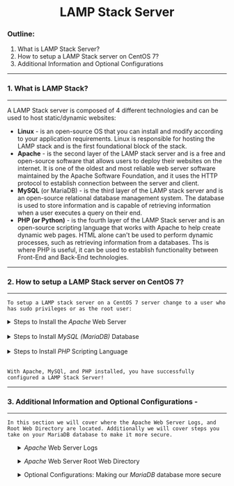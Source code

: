 <H1 style="text-align: center;"> LAMP Stack Server </H1> 

### Outline: 
1. What is LAMP Stack Server? 
2. How to setup a LAMP Stack server on CentOS 7? 
3. Additional Information and Optional Configurations
---
### 1. What is LAMP Stack? 
---

<p> A LAMP Stack server is composed of 4 different technologies and can be used to host static/dynamic websites: </p>


* **Linux** - is an open-source OS that you can install and modify according to your application requirements. Linux is responsible for hosting the LAMP stack and is the first foundational block of the stack. 
* **Apache** - is the second layer of the LAMP stack server and is a free and open-source software that allows users to deploy their websites on the internet. It is one of the oldest and most reliable web server software maintained by the Apache Software Foundation, and it uses the HTTP protocol to establish connection between the server and client.
* **MySQL** (or MariaDB) - is the third layer of the LAMP stack server and is an open-source relational database management system. The database is used to store information and is capable of retrieving information when a user executes a query on their end.
* **PHP (or Python)** - is the fourth layer of the LAMP Stack server and is an open-source scripting language that works with Apache to help create dynamic web pages. HTML alone can't be used to perform dynamic processes, such as retrieving information from a databases. Ths is where PHP is useful, it can be used to establish functionality between Front-End and Back-End technologies.
---
### 2. How to setup a LAMP Stack server on CentOS 7?
--- 
```
To setup a LAMP stack server on a CentOS 7 server change to a user who has sudo privileges or as the root user:  
```
<details><summary>Steps to Install the <em>Apache</em> Web Server</summary> <br/>

Step 1 - Install the <em>Apache</em> web server package (httpd): 
```
    yum install -y httpd
```
Step 2 - Start and Enable the <em>httpd</em> service: 
```
    systemctl start httpd ; systemctl enable httpd 
```
Step 3 - By default the <em>Apache</em> web server uses the HTTP/S protocols, so we will have to open up ports 80/443:
```
    firewall-cmd --permanent --add-port={80,443}/tcp
    firewall-cmd --reload
```
Step 4 - With the installation successful and the ports opened, navigate to your server's IP address and you will see <em>Apache HTTP Server</em> Testing page. To get the IP address of your server, run the following command:
```
    ifconfig
```
<img src="https://pbs.twimg.com/media/EfsSthhXoAAgwIn.jpg" alt="Apache Testing Page">

</details>
<br/>

<details><summary>Steps to Install <em>MySQL (MariaDB)</em> Database </summary> <br/>

Step 1 - To install the <em>MariaDB</em>, execute the following command: 
```
    yum install mariadb-server
```
Step 2 - To start and enable <em>MariaDB</em>, run the following command:
```
    systemctl start mariadb ; systemctl enable mariadb 
```
Step 3 - To secure your database, <em>MariaDB</em>comes with pre-installed security script that you can invoke by running the following command: 
```
    sudo mysql_secure_installation
```
During the script installation, there will be a series of prompts that you will have to answer. The first prompt will be <strong>"Enter current password for root (enter for none):" </strong>, for this prompt press "Enter" for none because we have not setup a database root password. For the second prompt, you will be asked <strong> "Set root password? [Y/n]" </strong> type "N" and press "Enter". Since we are creating this LAMP Stack server in a lab environment, we can bypass setting a root password for now but in a production environment it would be best practice to set a root password for better security.   

The third prompt will ask <strong>"Remove anonymous users? [Y/n] </strong>, type "Y" and press "Enter". This will remove anonymous users. 

Next prompt will ask <strong>"Disallow root login remotely? [Y/n] </strong>, type "Y" and press "Enter". This prevent will prevent remote root login onto the database.

The last prompt will ask to reload the settings entered in the pervious prompts, <strong> "Reload privilege tables now? [Y/n] </strong>. For this prompt, type "Y" and press enter so the settings can be implemented. 

Once done with prompts, you should see the following message: 
```
All done!  If you've completed all of the above steps, your MariaDB
installation should now be secure.

Thanks for using MariaDB!
```
Step 4 - Log onto the MariaDB console, by running: 
```
    sudo mysql
```
Once connected you should see the following message or something similar: 
```
Welcome to the MariaDB monitor.  Commands end with ; or \g.
Your MariaDB connection id is 8
Server version: 5.5.68-MariaDB MariaDB Server

Copyright (c) 2000, 2018, Oracle, MariaDB Corporation Ab and others.

Type 'help;' or '\h' for help. Type '\c' to clear the current input statement.

MariaDB [(none)]>

```

Seeing the above message confirms that <em>MariaDB</em> was successfully installed!  

</details> <br/>

<details><summary>Steps to Install <em>PHP</em> Scripting Language </summary> <br/>

Step 1 - To install <em>PHP</em>, you will need to install the following packages: 
```
yum install -y php php-mysql
```

Step 2 - Since <em>PHP</em> is a module and not a service, we will have restart <em>httpd</em> to enable <em>PHP</em> by invoking the following command: 
```
systemctl restart httpd
```

Step 3 - To test if <em>PHP</em> is working correctly, create a file called ```info.php``` underneath ``` /var/www/html/ ``` and inside the file add the following line: 
```
<?php phpinfo(); ?>
```

Afterwards navigate to your server's IP address: ``` <IP Address>/info.php ``` and it should display something similar to this: <br/>  

<img src="https://www.webhostinghub.com/help/images/stories/website/phpinfo.jpg" alt="PHP Information Page">

</details> <br/>

```
With Apache, MySQl, and PHP installed, you have successfully configured a LAMP Stack Server!
```
---
### 3. Additional Information and Optional Configurations - 
---
```
In this section we will cover where the Apache Web Server Logs, and Root Web Directory are located. Additionally we will cover steps you take on your MariaDB database to make it more secure.
```
<ul> <details><summary> <em>Apache </em> Web Server Logs </summary> <br/>

The <em>Apache</em> web server logs are located underneath the following directory: ``` /var/log/httpd/ ```. 
Underneath this directory, you will find the following files: 
```
[root@webserver1 httpd]# pwd
/var/log/httpd
[root@webserver1 httpd]# ll
total 12
-rw-r--r--. 1 root root 6503 Feb  6 17:35 access_log
-rw-r--r--. 1 root root 3065 Feb  6 17:35 error_log
```
* Error Logs - This log file will contain all or any errors associated to the <em>Apache</em>, and some errors will distinguishable by HTTP Response Codes. 
* Access Logs - This log file will contain event logs for whenever someone accessed your website. 

</details></ul>

<ul> <details><summary> <em>Apache </em> Web Server Root Web Directory </summary> <br/>

The root web directory for <em>Apache</em> Web Server is the following directory: ```/var/www/html/```. Underneath this directory, you will store your webpages. In the following example, I created a webpage that contains "Hello, I am testing my webserver" and used the ```curl``` command to display my webpage: 
```
[root@webserver1 html]# pwd
/var/www/html
[root@webserver1 html]# echo "Hello, I am testing my webserver" >> index.html
[root@webserver1 html]#
[root@webserver1 html]# ll
total 4
-rw-r--r--. 1 root root 33 Feb  6 19:57 index.html
[root@webserver1 html]#
[root@webserver1 html]# cat index.html
Hello, I am testing my webserver
[root@webserver1 html]#
[root@webserver1 html]# curl 192.168.1.51
Hello, I am testing my webserver
```
</details> </ul>

<ul> <details><summary> Optional Configurations: Making our <em>MariaDB </em> database more secure</summary> <br/>

To add an extra layer of security to our database, we can configure user accounts to have less privileges for every database and this is helpful when you have multiple databases being hosted on a single server. 

To illustrate this I will create a new database called ```Practice``` and give full user ```john``` full privileges and at the same time restricting ```john``` from creating and modifying other databases on your server. 

To follow along execute the following commands: 
```
[root@webserver1 ~]# mysql
Welcome to the MariaDB monitor.  Commands end with ; or \g.
Your MariaDB connection id is 14
Server version: 5.5.68-MariaDB MariaDB Server

Copyright (c) 2000, 2018, Oracle, MariaDB Corporation Ab and others.

Type 'help;' or '\h' for help. Type '\c' to clear the current input statement.

MariaDB [(none)]> CREATE DATABASE Practice;
Query OK, 1 row affected (0.00 sec)
MariaDB [(none)]> SHOW DATABASES;
+--------------------+
| Database           |
+--------------------+
| information_schema |
| Practice           |
| mysql              |
| performance_schema |
| testing            |
+--------------------+
5 rows in set (0.00 sec)

```
Next execute the following command: 
```
GRANT ALL ON Practice.* TO 'john'@'localhost' IDENTIFIED BY 'password' WITH GRANT OPTION;
```
* This command will grant all privileges to the user, john, for the Practice database and prevent John from creating/modifying any other databases on the server. The command will assign "password" as the database password for user john

Next, run the following command to reload and save the privileges granted to user John: 
```
FLUSH PRIVILEGES;
```
```
MariaDB [(none)]> GRANT ALL ON Practice.* TO 'john'@'localhost' IDENTIFIED BY 'password' WITH GRANT OPTION;
Query OK, 0 rows affected (0.00 sec)
MariaDB [(none)]> FLUSH PRIVILEGES;
Query OK, 0 rows affected (0.00 sec)
```

Now exit out of the database and log onto the database as user john: 
```
[root@webserver1 ~]# mysql -u john -p
Enter password:
Welcome to the MariaDB monitor.  Commands end with ; or \g.
Your MariaDB connection id is 17
Server version: 5.5.68-MariaDB MariaDB Server

Copyright (c) 2000, 2018, Oracle, MariaDB Corporation Ab and others.

Type 'help;' or '\h' for help. Type '\c' to clear the current input statement.

```
To ensure the changes to privileges went through, attempt to create a database and you will see an access denied error: 

```
MariaDB [(none)]> CREATE DATABASE Dev;
ERROR 1044 (42000): Access denied for user 'john'@'localhost' to database 'Dev'
```
</details> </ul>
